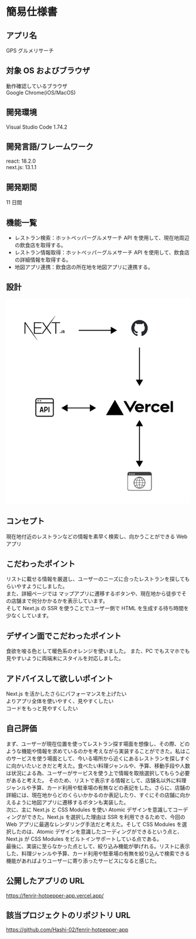 # 簡易仕様書

## アプリ名

GPS グルメリサーチ

## 対象 OS およびブラウザ

動作確認しているブラウザ  
Google Chrome(iOS/MacOS)

## 開発環境

Visual Studio Code 1.74.2

## 開発言語/フレームワーク

react: 18.2.0  
next.js: 13.1.1

## 開発期間

11 日間

## 機能一覧

- レストラン検索：ホットペッパーグルメサーチ API を使用して、現在地周辺の飲食店を取得する。
- レストラン情報取得：ホットペッパーグルメサーチ API を使用して、飲食店の詳細情報を取得する。
- 地図アプリ連携：飲食店の所在地を地図アプリに連携する。

## 設計

<img src="https://github.com/Hashi-02/fenrir-hotpepper-app/blob/main/public/images/fenrir-hotpepper-app.layout.png" >

## コンセプト

現在地付近のレストランなどの情報を素早く検索し、向かうことができる Web アプリ

## こだわったポイント

リストに載せる情報を厳選し、ユーザーのニーズに合ったレストランを探してもらいやすようにしました。  
また、詳細ページでは マップアプリに遷移するボタンや、現在地から徒歩でその店舗まで何分かかるかを表示しています。  
そして Next.js の SSR を使うことでユーザー側で HTML を生成する待ち時間を少なくしています。

## デザイン面でこだわったポイント

食欲を唆る色として暖色系のオレンジを使いました。
また、PC でもスマホでも見やすいように両端末にスタイルを対応しました。

## アドバイスして欲しいポイント

Next.js を活かしたさらにパフォーマンスを上げたい  
よりアプリ全体を使いやすく、見やすくしたい  
コードをもっと見やすくしたい

## 自己評価

まず、ユーザーが現在位置を使ってレストラン探す場面を想像し、その際、どのような機能や情報を求めているのかを考えながら実装することができた。私はこのサービスを使う場面として、今いる場所から近くにあるレストランを探しすぐに向かいたいときだと考えた。食べたい料理ジャンルや、予算、移動手段や人数は状況による為、ユーザーがサービスを使う上で情報を取捨選択してもらう必要があると考えた。
そのため、リストで表示する情報として、店舗名以外に料理ジャンルや予算、カード利用や駐車場の有無などの表記をした。さらに、店舗の詳細には、現在地からどのくらいかかるのか表記したり、すぐにその店舗に向かえるように地図アプリに遷移するボタンも実装した。  
次に、主に Next.js と CSS Modules を使い Atomic デザインを意識してコーディングができた。Next.js を選択した理由は SSR を利用できるためで、今回の Web アプリに最適なレンダリング手法だと考えた。そして CSS Modules を選択したのは、Atomic デザインを意識したコーディングができるという点と、Next.js が CSS Modules をビルトインサポートしている点である。  
最後に、実装に至らなかった点として、絞り込み機能が挙げれる。リストに表示した、料理ジャンルや予算、カード利用や駐車場の有無を絞り込んで検索できる機能があればよりユーザーに寄り添ったサービスになると感じた。

## 公開したアプリの URL

https://fenrir-hotpepper-app.vercel.app/

## 該当プロジェクトのリポジトリ URL

https://github.com/Hashi-02/fenrir-hotpepper-app
